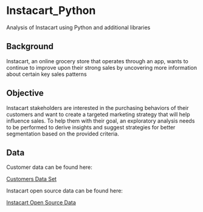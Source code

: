 # Instacart_Python
Analysis of Instacart using Python and additional libraries
## Background
Instacart, an online grocery store that operates through an app, wants to continue to improve upon their strong sales by uncovering more information about certain key sales patterns
## Objective
Instacart stakeholders are interested in the purchasing behaviors of their customers and want to create a targeted marketing strategy that will help influence sales. To help them with their goal, an exploratory analysis needs to be performed to derive insights and suggest strategies for better segmentation based on the provided criteria.
## Data
Customer data can be found here:

[Customers Data Set](https://s3.amazonaws.com/coach-courses-us/public/courses/data-immersion/A4/A4_Data_Assets/customers.zip)

Instacart open source data can be found here:

[Instacart Open Source Data](https://www.instacart.com/datasets/grocery-shopping-2017)
